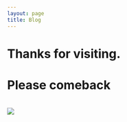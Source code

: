 ```yaml
---
layout: page
title: Blog
---
```

<div class="text-center">
  <h1>Thanks for visiting.</h1>
  <h1>Please comeback</h1>
  <br/>

  <img src="{{ site.baseurl }}/img/under.jpg" />
</div>
